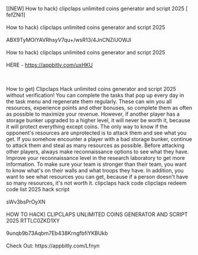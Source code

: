 [[NEW] How to hack) clipclaps unlimited coins generator and script 2025 [ fefZNi1]
<br>
<br>How to hack) clipclaps unlimited coins generator and script 2025
<br>
<br>ABX9TyMOIYAVRhsyV7qu+/wsR13/4JnCNZiUOWJl
<br>
<br>How to hack) clipclaps unlimited coins generator and script 2025
<br>
<br>HERE - https://appbitly.com/uxHKU

<br>
<br>How to get) Clipclaps Hack unlimited coins generator and script 2025 without verification! You can complete the tasks that pop up every day in the task menu and regenerate them regularly. These can win you all resources, experience points and other bonuses, so complete them as often as possible to maximize your revenue. However, if another player has a storage bunker upgraded to a higher level, it will never be worth it, because it will protect everything except coins. The only way to know if the opponent's resources are unprotected is to attack them and see what you get. If you somehow encounter a player with a bad storage bunker, continue to attack them and steal as many resources as possible. Before attacking other players, always make reconnaissance options to see what they have. Improve your reconnaissance level in the research laboratory to get more information. To make sure your team is stronger than their team, you want to know what's on their walls and what troops they have. In addition, you want to see what resources you can get, because if a person doesn't have so many resources, it's not worth it. clipclaps hack code clipclaps redeem code list 2025 hack script
<br>
<br>sWv3bsPrOyXN
<br>
<br>HOW TO HACK) CLIPCLAPS UNLIMITED COINS GENERATOR AND SCRIPT 2025 RTTLC0ZKD1XY
<br>
<br>9unqb9b73Aqbm7Eb438KrngfbfiYKBUkb
<br>
<br>Check Out: https://appbitly.com/Lfnyn
<br>
